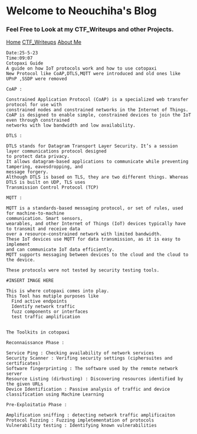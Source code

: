 # Welcome to Neouchiha's Blog

### Feel Free to Look at my CTF_Writeups and other Projects.

[Home](https://npranav7619.github.io/)
[CTF_Writeups](https://npranav7619.github.io/CTF_Writeups)
[About Me](https://npranav7619.github.io/Aboutme)

    Date:25-5-23
    Time:09:07
    Cotopaxi Guide
    A guide on how IoT protocols work and how to use cotopaxi 
    New Protocol like CoAP,DTLS,MQTT were introduced and old ones like UPnP ,SSDP were removed
    
    CoAP :

    Constrained Application Protocol (CoAP) is a specialized web transfer protocol for use with 
    constrained nodes and constrained networks in the Internet of Things. 
    CoAP is designed to enable simple, constrained devices to join the IoT even through constrained 
    networks with low bandwidth and low availability.
    
    DTLS : 
    
    DTLS stands for Datagram Transport Layer Security. It’s a session layer communications protocol designed 
    to protect data privacy. 
    It allows datagram-based applications to communicate while preventing tampering, eavesdropping, and 
    message forgery.
    Although DTLS is based on TLS, they are two different things. Whereas DTLS is built on UDP, TLS uses 
    Transmission Control Protocol (TCP)    

    MQTT : 

    MQTT is a standards-based messaging protocol, or set of rules, used for machine-to-machine
    communication. Smart sensors,
    wearables, and other Internet of Things (IoT) devices typically have to transmit and receive data
    over a resource-constrained network with limited bandwidth. 
    These IoT devices use MQTT for data transmission, as it is easy to implement 
    and can communicate IoT data efficiently. 
    MQTT supports messaging between devices to the cloud and the cloud to the device.
    
    These protocols were not tested by security testing tools.

    #INSERT IMAGE HERE 

    This is where cotopaxi comes into play.
    This Tool has mutiple purposes like 
      Find active endpoints
      Identify network traffic
      fuzz components or interfaces
      test traffic amplification
    
    
    The Toolkits in cotopaxi
      
    Reconnaissance Phase : 

    Service Ping : Checking availability of network services
    Security Scanner : Verifing security settings (ciphersuites and certificates)
    Software fingerprinting : The software used by the remote network server 
    Resource Listing (dirbusting) : Discovering resources identified by the given URLs
    Device Identification : Passive analysis of traffic and device classification using Machine Learning

    Pre-Exploitatio Phase : 
    
    Amplification sniffing : detecting network traffic amplificaiton
    Protocol Fuzzing : Fuzzing impletementation of protocols
    Vulnerability testing : Identifying known vulnerabilities 
